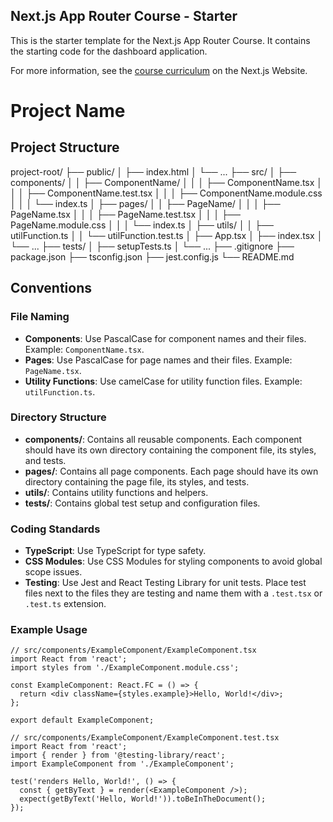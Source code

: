 ## Next.js App Router Course - Starter

This is the starter template for the Next.js App Router Course. It contains the starting code for the dashboard application.

For more information, see the [course curriculum](https://nextjs.org/learn) on the Next.js Website.

# Project Name

## Project Structure
project-root/ ├── public/ │ ├── index.html │ └── ... ├── src/ │ ├── components/ │ │ ├── ComponentName/ │ │ │ ├── ComponentName.tsx │ │ │ ├── ComponentName.test.tsx │ │ │ ├── ComponentName.module.css │ │ │ └── index.ts │ ├── pages/ │ │ ├── PageName/ │ │ │ ├── PageName.tsx │ │ │ ├── PageName.test.tsx │ │ │ ├── PageName.module.css │ │ │ └── index.ts │ ├── utils/ │ │ ├── utilFunction.ts │ │ └── utilFunction.test.ts │ ├── App.tsx │ ├── index.tsx │ └── ... ├── tests/ │ ├── setupTests.ts │ └── ... ├── .gitignore ├── package.json ├── tsconfig.json ├── jest.config.js └── README.md

## Conventions

### File Naming

- **Components**: Use PascalCase for component names and their files. Example: `ComponentName.tsx`.
- **Pages**: Use PascalCase for page names and their files. Example: `PageName.tsx`.
- **Utility Functions**: Use camelCase for utility function files. Example: `utilFunction.ts`.

### Directory Structure

- **components/**: Contains all reusable components. Each component should have its own directory containing the component file, its styles, and tests.
- **pages/**: Contains all page components. Each page should have its own directory containing the page file, its styles, and tests.
- **utils/**: Contains utility functions and helpers.
- **tests/**: Contains global test setup and configuration files.

### Coding Standards

- **TypeScript**: Use TypeScript for type safety.
- **CSS Modules**: Use CSS Modules for styling components to avoid global scope issues.
- **Testing**: Use Jest and React Testing Library for unit tests. Place test files next to the files they are testing and name them with a `.test.tsx` or `.test.ts` extension.

### Example Usage

```tsx
// src/components/ExampleComponent/ExampleComponent.tsx
import React from 'react';
import styles from './ExampleComponent.module.css';

const ExampleComponent: React.FC = () => {
  return <div className={styles.example}>Hello, World!</div>;
};

export default ExampleComponent;

// src/components/ExampleComponent/ExampleComponent.test.tsx
import React from 'react';
import { render } from '@testing-library/react';
import ExampleComponent from './ExampleComponent';

test('renders Hello, World!', () => {
  const { getByText } = render(<ExampleComponent />);
  expect(getByText('Hello, World!')).toBeInTheDocument();
});